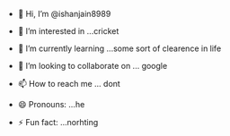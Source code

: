 - 👋 Hi, I’m @ishanjain8989
- 👀 I’m interested in ...cricket
  
- 🌱 I’m currently learning ...some sort of clearence in life
- 💞️ I’m looking to collaborate on ... google
- 📫 How to reach me ... dont
- 😄 Pronouns: ...he
- ⚡ Fun fact: ...norhting

<!---
ishanjain8989/ishanjain8989 is a ✨ special ✨ repository because its `README.md` (this file) appears on your GitHub profile.
You can click the Preview link to take a look at your changes.
--->
